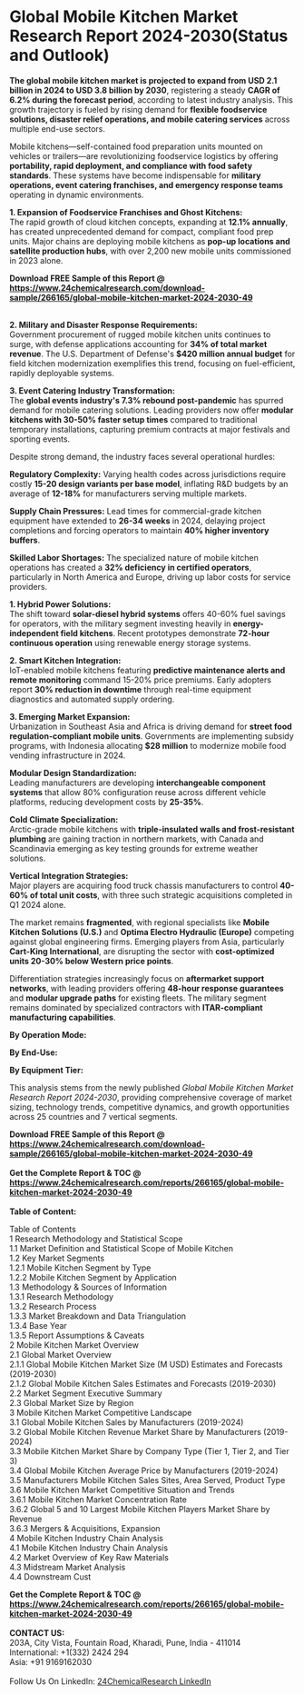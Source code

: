 <h1>Global Mobile Kitchen Market Research Report 2024-2030(Status and Outlook)</h1><p><strong>The global mobile kitchen market is projected to expand from USD 2.1 billion in 2024 to USD 3.8 billion by 2030</strong>, registering a steady <strong>CAGR of 6.2% during the forecast period</strong>, according to latest industry analysis. This growth trajectory is fueled by rising demand for <strong>flexible foodservice solutions, disaster relief operations, and mobile catering services</strong> across multiple end-use sectors.</p><p>Mobile kitchens—self-contained food preparation units mounted on vehicles or trailers—are revolutionizing foodservice logistics by offering <strong>portability, rapid deployment, and compliance with food safety standards</strong>. These systems have become indispensable for <strong>military operations, event catering franchises, and emergency response teams</strong> operating in dynamic environments.</p><p><strong>1. Expansion of Foodservice Franchises and Ghost Kitchens:</strong><br>
The rapid growth of cloud kitchen concepts, expanding at <strong>12.1% annually</strong>, has created unprecedented demand for compact, compliant food prep units. Major chains are deploying mobile kitchens as <strong>pop-up locations and satellite production hubs</strong>, with over 2,200 new mobile units commissioned in 2023 alone.</p><div><b>Download FREE Sample of this Report @ 
            <a href="https://www.24chemicalresearch.com/download-sample/266165/global-mobile-kitchen-market-2024-2030-49">
            https://www.24chemicalresearch.com/download-sample/266165/global-mobile-kitchen-market-2024-2030-49</a></b></div><br><p><strong>2. Military and Disaster Response Requirements:</strong><br>
Government procurement of rugged mobile kitchen units continues to surge, with defense applications accounting for <strong>34% of total market revenue</strong>. The U.S. Department of Defense's <strong>$420 million annual budget</strong> for field kitchen modernization exemplifies this trend, focusing on fuel-efficient, rapidly deployable systems.</p><p><strong>3. Event Catering Industry Transformation:</strong><br>
The <strong>global events industry's 7.3% rebound post-pandemic</strong> has spurred demand for mobile catering solutions. Leading providers now offer <strong>modular kitchens with 30-50% faster setup times</strong> compared to traditional temporary installations, capturing premium contracts at major festivals and sporting events.</p><p>Despite strong demand, the industry faces several operational hurdles:</p><p><strong>Regulatory Complexity:</strong> Varying health codes across jurisdictions require costly <strong>15-20 design variants per base model</strong>, inflating R&amp;D budgets by an average of <strong>12-18%</strong> for manufacturers serving multiple markets.</p><p><strong>Supply Chain Pressures:</strong> Lead times for commercial-grade kitchen equipment have extended to <strong>26-34 weeks</strong> in 2024, delaying project completions and forcing operators to maintain  <strong>40% higher inventory buffers</strong>.</p><p><strong>Skilled Labor Shortages:</strong> The specialized nature of mobile kitchen operations has created a <strong>32% deficiency in certified operators</strong>, particularly in North America and Europe, driving up labor costs for service providers.</p><p><strong>1. Hybrid Power Solutions:</strong><br>
The shift toward <strong>solar-diesel hybrid systems</strong> offers 40-60% fuel savings for operators, with the military segment investing heavily in <strong>energy-independent field kitchens</strong>. Recent prototypes demonstrate <strong>72-hour continuous operation</strong> using renewable energy storage systems.</p><p><strong>2. Smart Kitchen Integration:</strong><br>
IoT-enabled mobile kitchens featuring <strong>predictive maintenance alerts and remote monitoring</strong> command 15-20% price premiums. Early adopters report <strong>30% reduction in downtime</strong> through real-time equipment diagnostics and automated supply ordering.</p><p><strong>3. Emerging Market Expansion:</strong><br>
Urbanization in Southeast Asia and Africa is driving demand for <strong>street food regulation-compliant mobile units</strong>. Governments are implementing subsidy programs, with Indonesia allocating <strong>$28 million</strong> to modernize mobile food vending infrastructure in 2024.</p><p><strong>Modular Design Standardization:</strong><br>
	Leading manufacturers are developing <strong>interchangeable component systems</strong> that allow 80% configuration reuse across different vehicle platforms, reducing development costs by <strong>25-35%</strong>.</p><p><strong>Cold Climate Specialization:</strong><br>
	Arctic-grade mobile kitchens with <strong>triple-insulated walls and frost-resistant plumbing</strong> are gaining traction in northern markets, with Canada and Scandinavia emerging as key testing grounds for extreme weather solutions.</p><p><strong>Vertical Integration Strategies:</strong><br>
	Major players are acquiring food truck chassis manufacturers to control <strong>40-60% of total unit costs</strong>, with three such strategic acquisitions completed in Q1 2024 alone.</p><p>The market remains <strong>fragmented</strong>, with regional specialists like <strong>Mobile Kitchen Solutions (U.S.)</strong> and <strong>Optima Electro Hydraulic (Europe)</strong> competing against global engineering firms. Emerging players from Asia, particularly <strong>Cart-King International</strong>, are disrupting the sector with <strong>cost-optimized units 20-30% below Western price points</strong>.</p><p>Differentiation strategies increasingly focus on <strong>aftermarket support networks</strong>, with leading providers offering <strong>48-hour response guarantees</strong> and <strong>modular upgrade paths</strong> for existing fleets. The military segment remains dominated by specialized contractors with <strong>ITAR-compliant manufacturing capabilities</strong>.</p><p><strong>By Operation Mode:</strong></p><p><strong>By End-Use:</strong></p><p><strong>By Equipment Tier:</strong></p><p>This analysis stems from the newly published <em>Global Mobile Kitchen Market Research Report 2024-2030</em>, providing comprehensive coverage of market sizing, technology trends, competitive dynamics, and growth opportunities across 25 countries and 7 vertical segments.</p><div><b>Download FREE Sample of this Report @ 
            <a href="https://www.24chemicalresearch.com/download-sample/266165/global-mobile-kitchen-market-2024-2030-49">
            https://www.24chemicalresearch.com/download-sample/266165/global-mobile-kitchen-market-2024-2030-49</a></b></div><br><div><b>Get the Complete Report & TOC @ 
            <a href="https://www.24chemicalresearch.com/reports/266165/global-mobile-kitchen-market-2024-2030-49">
            https://www.24chemicalresearch.com/reports/266165/global-mobile-kitchen-market-2024-2030-49</a></b></div><br>
            <b>Table of Content:</b><p>Table of Contents<br />
1 Research Methodology and Statistical Scope<br />
1.1 Market Definition and Statistical Scope of Mobile Kitchen<br />
1.2 Key Market Segments<br />
1.2.1 Mobile Kitchen Segment by Type<br />
1.2.2 Mobile Kitchen Segment by Application<br />
1.3 Methodology & Sources of Information<br />
1.3.1 Research Methodology<br />
1.3.2 Research Process<br />
1.3.3 Market Breakdown and Data Triangulation<br />
1.3.4 Base Year<br />
1.3.5 Report Assumptions & Caveats<br />
2 Mobile Kitchen Market Overview<br />
2.1 Global Market Overview<br />
2.1.1 Global Mobile Kitchen Market Size (M USD) Estimates and Forecasts (2019-2030)<br />
2.1.2 Global Mobile Kitchen Sales Estimates and Forecasts (2019-2030)<br />
2.2 Market Segment Executive Summary<br />
2.3 Global Market Size by Region<br />
3 Mobile Kitchen Market Competitive Landscape<br />
3.1 Global Mobile Kitchen Sales by Manufacturers (2019-2024)<br />
3.2 Global Mobile Kitchen Revenue Market Share by Manufacturers (2019-2024)<br />
3.3 Mobile Kitchen Market Share by Company Type (Tier 1, Tier 2, and Tier 3)<br />
3.4 Global Mobile Kitchen Average Price by Manufacturers (2019-2024)<br />
3.5 Manufacturers Mobile Kitchen Sales Sites, Area Served, Product Type<br />
3.6 Mobile Kitchen Market Competitive Situation and Trends<br />
3.6.1 Mobile Kitchen Market Concentration Rate<br />
3.6.2 Global 5 and 10 Largest Mobile Kitchen Players Market Share by Revenue<br />
3.6.3 Mergers & Acquisitions, Expansion<br />
4 Mobile Kitchen Industry Chain Analysis<br />
4.1 Mobile Kitchen Industry Chain Analysis<br />
4.2 Market Overview of Key Raw Materials<br />
4.3 Midstream Market Analysis<br />
4.4 Downstream Cust</p><div><b>Get the Complete Report & TOC @ 
            <a href="https://www.24chemicalresearch.com/reports/266165/global-mobile-kitchen-market-2024-2030-49">
            https://www.24chemicalresearch.com/reports/266165/global-mobile-kitchen-market-2024-2030-49</a></b></div><br><b>CONTACT US:</b><br>
            203A, City Vista, Fountain Road, Kharadi, Pune, India - 411014<br>
            International: +1(332) 2424 294<br>
            Asia: +91 9169162030 <br><br>
            Follow Us On LinkedIn: <a href="https://www.linkedin.com/company/24chemicalresearch/">24ChemicalResearch LinkedIn</a>